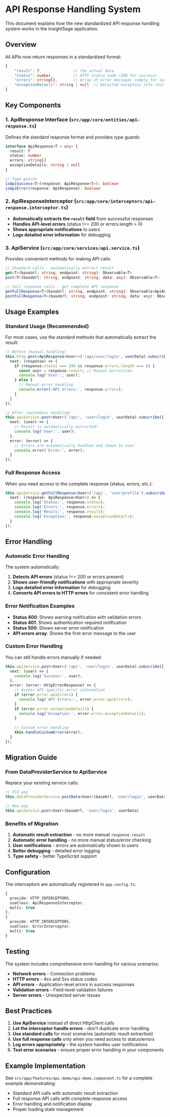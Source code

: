 # API Response Handling System

This document explains how the new standardized API response handling system works in the InsightSage application.

## Overview

All APIs now return responses in a standardized format:

```typescript
{
    "result": T,              // The actual data
    "status": number,         // HTTP status code (200 for success)
    "errors": string[],       // Array of error messages (empty for success)
    "exceptionDetails": string | null  // Detailed exception info (null for success)
}
```

## Key Components

### 1. ApiResponse Interface (`src/app/core/entities/api-response.ts`)

Defines the standard response format and provides type guards:

```typescript
interface ApiResponse<T = any> {
  result: T
  status: number
  errors: string[]
  exceptionDetails: string | null
}

// Type guards
isApiSuccess<T>(response: ApiResponse<T>): boolean
isApiError(response: ApiResponse): boolean
```

### 2. ApiResponseInterceptor (`src/app/core/interceptors/api-response.interceptor.ts`)

- **Automatically extracts the `result` field** from successful responses
- **Handles API-level errors** (status !== 200 or errors.length > 0)
- **Shows appropriate notifications** to users
- **Logs detailed error information** for debugging

### 3. ApiService (`src/app/core/services/api.service.ts`)

Provides convenient methods for making API calls:

```typescript
// Standard calls - automatically extract result
get<T>(baseUrl: string, endpoint: string): Observable<T>
post<T>(baseUrl: string, endpoint: string, data: any): Observable<T>

// Full response calls - get complete API response
getFullResponse<T>(baseUrl: string, endpoint: string): Observable<ApiResponse<T>>
postFullResponse<T>(baseUrl: string, endpoint: string, data: any): Observable<ApiResponse<T>>
```

## Usage Examples

### Standard Usage (Recommended)

For most cases, use the standard methods that automatically extract the result:

```typescript
// Before (manual handling)
this.http.post<ApiResponse<User>>('/api/user/login', userData).subscribe({
  next: (response) => {
    if (response.status === 200 && response.errors.length === 0) {
      const user = response.result; // Manual extraction
      console.log('User:', user);
    } else {
      // Manual error handling
      console.error('API errors:', response.errors);
    }
  }
});

// After (automatic handling)
this.apiService.post<User>('/api', 'user/login', userData).subscribe({
  next: (user) => {
    // Result is automatically extracted!
    console.log('User:', user);
  },
  error: (error) => {
    // Errors are automatically handled and shown to user
    console.error('Error:', error);
  }
});
```

### Full Response Access

When you need access to the complete response (status, errors, etc.):

```typescript
this.apiService.getFullResponse<User>('/api', 'user/profile').subscribe({
  next: (response: ApiResponse<User>) => {
    console.log('Status:', response.status);
    console.log('Errors:', response.errors);
    console.log('Result:', response.result);
    console.log('Exception:', response.exceptionDetails);
  }
});
```

## Error Handling

### Automatic Error Handling

The system automatically:

1. **Detects API errors** (status !== 200 or errors present)
2. **Shows user-friendly notifications** with appropriate severity
3. **Logs detailed error information** for debugging
4. **Converts API errors to HTTP errors** for consistent error handling

### Error Notification Examples

- **Status 400**: Shows warning notification with validation errors
- **Status 401**: Shows authentication required notification
- **Status 500**: Shows server error notification
- **API errors array**: Shows the first error message to the user

### Custom Error Handling

You can still handle errors manually if needed:

```typescript
this.apiService.post<User>('/api', 'user/login', userData).subscribe({
  next: (user) => {
    console.log('Success:', user);
  },
  error: (error: HttpErrorResponse) => {
    // Access API-specific error information
    if (error.error.apiErrors) {
      console.log('API Errors:', error.error.apiErrors);
    }
    if (error.error.exceptionDetails) {
      console.log('Exception:', error.error.exceptionDetails);
    }
    
    // Custom error handling
    this.handleCustomError(error);
  }
});
```

## Migration Guide

### From DataProviderService to ApiService

Replace your existing service calls:

```typescript
// Old way
this.dataProviderService.postData<User>(baseUrl, 'user/login', userData)

// New way  
this.apiService.post<User>(baseUrl, 'user/login', userData)
```

### Benefits of Migration

1. **Automatic result extraction** - no more manual `response.result`
2. **Automatic error handling** - no more manual status/error checking
3. **User notifications** - errors are automatically shown to users
4. **Better debugging** - detailed error logging
5. **Type safety** - better TypeScript support

## Configuration

The interceptors are automatically registered in `app.config.ts`:

```typescript
{
  provide: HTTP_INTERCEPTORS,
  useClass: ApiResponseInterceptor,
  multi: true
},
{
  provide: HTTP_INTERCEPTORS,
  useClass: ErrorInterceptor,
  multi: true
}
```

## Testing

The system includes comprehensive error handling for various scenarios:

- **Network errors** - Connection problems
- **HTTP errors** - 4xx and 5xx status codes  
- **API errors** - Application-level errors in success responses
- **Validation errors** - Field-level validation failures
- **Server errors** - Unexpected server issues

## Best Practices

1. **Use ApiService** instead of direct HttpClient calls
2. **Let the interceptor handle errors** - don't duplicate error handling
3. **Use standard calls** for most scenarios (automatic result extraction)
4. **Use full response calls** only when you need access to status/errors
5. **Log errors appropriately** - the system handles user notifications
6. **Test error scenarios** - ensure proper error handling in your components

## Example Implementation

See `src/app/features/api-demo/api-demo.component.ts` for a complete example demonstrating:

- Standard API calls with automatic result extraction
- Full response API calls with complete response access
- Error handling and notification display
- Proper loading state management
